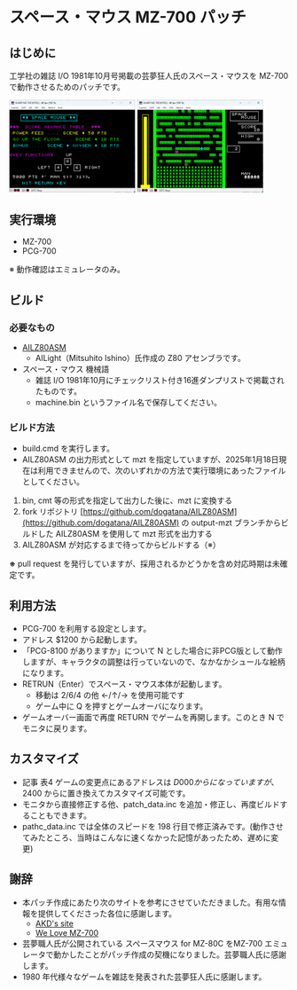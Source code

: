 # スペース・マウス MZ-700 パッチ

## はじめに

工学社の雑誌 I/O 1981年10月号掲載の芸夢狂人氏のスペース・マウスを MZ-700 で動作させるためのパッチです。

<img style="width:45%" src="title.png">
<img style="width:45%" src="screen.png">


## 実行環境

- MZ-700
- PCG-700

※ 動作確認はエミュレータのみ。

## ビルド

### 必要なもの

- [AILZ80ASM](https://github.com/AILight/AILZ80ASM)
    - AILight（Mitsuhito Ishino）氏作成の Z80 アセンブラです。
- スペース・マウス 機械語
    - 雑誌 I/O 1981年10月にチェックリスト付き16進ダンプリストで掲載されたものです。
    - machine.bin というファイル名で保存してください。

### ビルド方法

- build.cmd を実行します。
- AILZ80ASM の出力形式として mzt を指定していますが、2025年1月18日現在は利用できませんので、次のいずれかの方法で実行環境にあったファイルとしてください。
1. bin, cmt 等の形式を指定して出力した後に、mzt に変換する
2. fork リポジトリ [https://github.com/dogatana/AILZ80ASM](https://github.com/dogatana/AILZ80ASM) の output-mzt ブランチからビルドした AILZ80ASM を使用して mzt 形式を出力する
3. AILZ80ASM が対応するまで待ってからビルドする（※）

__※__ pull request を発行していますが、採用されるかどうかを含め対応時期は未確定です。

## 利用方法

- PCG-700 を利用する設定とします。
- アドレス $1200 から起動します。
- 「PCG-8100 がありますか」について N とした場合に非PCG版として動作しますが、キャラクタの調整は行っていないので、なかなかシュールな絵柄になります。
- RETRUN（Enter）でスペース・マウス本体が起動します。
    - 移動は 2/6/4 の他 ←/↑/→ を使用可能です
    - ゲーム中に Q を押すとゲームオーバになります。
- ゲームオーバー画面で再度 RETURN でゲームを再開します。このとき N でモニタに戻ります。

## カスタマイズ

- 記事 表4 ゲームの変更点にあるアドレスは $D000 からになっていますが、$2400 からに置き換えてカスタマイズ可能です。
- モニタから直接修正する他、patch_data.inc を追加・修正し、再度ビルドすることもできます。
- pathc_data.inc では全体のスピードを 198 行目で修正済みです。(動作させてみたところ、当時はこんなに速くなかった記憶があったため、遅めに変更)

## 謝辞

- 本パッチ作成にあたり次のサイトを参考にさせていただきました。有用な情報を提供してくださった各位に感謝します。
    - [AKD's site](http://mzakd.cool.coocan.jp/) 
    - [We Love MZ-700](http://www.maroon.dti.ne.jp/youkan/mz700/index.html)
- 芸夢職人氏が公開されている スペースマウス for MZ-80C をMZ-700 エミュレータで動かしたことがパッチ作成の契機になりました。芸夢職人氏に感謝します。
- 1980 年代様々なゲームを雑誌を発表された芸夢狂人氏に感謝します。